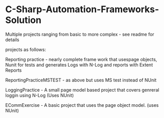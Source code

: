 # C-Sharp-Automation-Frameworks-Solution
Multiple projects ranging from basic to more complex - see readme for details 


projects as follows:

Reporting practice - nearly complete frame work that usespage objects, Nunit for tests and generates Logs with N-Log and reports with Extent Reports

ReportingPracticeMSTEST - as above but uses MS test instead of NUnit

LoggingPractice -  A small page model based project that covers genreral loggin using N-Log (Uses NUnit)

ECommExercise - A basic project that uses the page object model. (uses NUnit)

